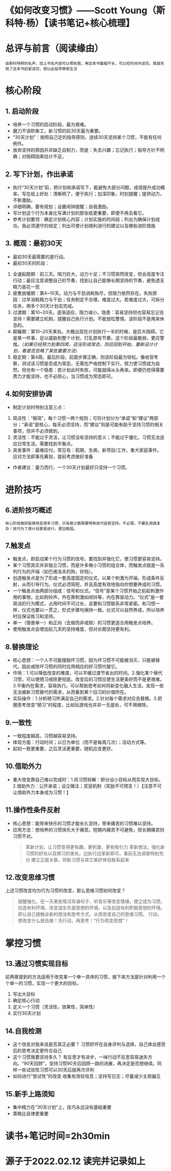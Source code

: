 # 《如何改变习惯》——Scott Young（斯科特·杨）【读书笔记+核心梳理】
# 总评与前言（阅读缘由）
    由斯科特杨的名声，加上书名内容可以帮到我，再加本书篇幅不长，可以短时间内读完，我就先挑了这本书赶紧读完，想以此指导寒假生活

# 核心阶段
## 1. 启动阶段
* 培养一个习惯的启动阶段，最为艰难。  
* 磨刀不误砍柴工，新习惯的前30天最为重要。
* “30天计划”：按照自己定的指导原则，连续30天坚持某个习惯，不能有任何例外。
* 放弃坚持的原因并非缺乏自制力，而是：失去兴趣；忘记执行；指导方针不明确；对阻碍因素估计不足。

## 2. 写下计划，作出承诺
* 执行“30天计划”前，把计划和承诺写下，能避免大部分问题，成倍提升成功概率。写在纸上好处：清晰明了，便于执行；加深印象，时刻提醒；提供动力，不断激励。
* 详细明确，要有规划；设置闹钟提醒；自我激励。
* 写计划这个行为本身比写满计划的那张纸更重要，即便不再去看它。
* 参考计划要领：确定计划核心内容；计划实施的时间段；列出为确保计划成功，我必须遵守的规定；列出可使计划顺利进行的建议以及哪些进阶措施

## 3. 概观：最初30天
* 最初30天最需要的是行动。
* 最初30天的阶段：
1. 全速起跑期：前三天。阻力巨大，动力十足；不习惯突然改变，但会高度专注行动；最应注意调整自己的节奏，找到让自己能够长期坚持的节奏，避免透支精力昙花一现
2. 疲惫放缓期：第4~10天。动力与干劲消耗殆尽，但阻力依然存在。失败原因：过早消耗精力与干劲；任务制定不合理，难度过大。若难度过大，可拆分任务，用多个30天计划去完成。
3. 过渡期：第10~20天。逐渐适应，阻力减小。隐患：容易坚持但也容易忘记去坚持！需要建立机制，提醒自己执行计划。不能放松警惕，该阶段不是用来休息的。
4. 颠簸期：第10~20天某处。大概出现在计划执行一半的时候，是巨大阻碍。它是某一件事，足以威胁到整个计划，打乱原有节奏。这个阶段最脆弱，更应警惕。（*如果已经努力到第四周，还没形成常态，则应回到开始，重新设计计划，看是否忽略了某些重要方法*）
5. 稳定期：第4周。最后阶段，前面步骤正确，则该阶段最为轻松。像收官考察，测试该习惯是否成为常态，无需在严格控制下实行，努力使习惯成为自然。但也有一个隐患：若计划此时失败，可能就得从头再来。即便仍觉得需要费力才能坚持，也不必担心，当习惯成为常态即可。
  
## 4.如何安排协调
* 制定计划时特别注意三点：
1. 简洁性：“极简”，每个习惯一两个规则；可将计划分为“承诺”和“建议”两部分；“承诺”是核心，每天必须坚持，而“建议”则是可能有助于坚持习惯的相关事项，但并不必须做到。
2. 灵活性：不能过于灵活，让习惯没有坚持的意义；不能过于僵化，习惯无法适应日常生活。需要找到平衡点。
3. 突发事件：最难应付。常见有：假期，生病，新项目/工作，重大家庭事件。应对方法即事先筹划，提前考虑做好准备
* 作者建议：量力而行，一个30天计划最好只坚持一个习惯。

# 进阶技巧
## 6.进阶技巧概述
    核心阶段做好能够改变很多习惯，只有极少数需要特殊技巧容易坚持。不必需，不要乱用搞复杂！技巧为了使计划更易进行，更加稳固。

## 7.触发点
* 触发点，即启动某个行为习惯的信号。要找到并强化它，使习惯更容易坚持。
* 某个习惯其实并非独立习惯，而是许多微小习惯的组合体，而触发点就是一系列行为的开端（如巴甫洛夫的狗，铃铛）。
* 创造触发点是为了形成一套高度固定的仪式，以某个刺激为开端，形成条件反射，从而引导行为。仪式必须简短，并且高度有效地指向你想要养成的习惯。
* 一个触发点由两部分组成：信号和仪式。“信号”是某个习惯开始之前起刺激作用的事物，比如狗铃声。外在靠刺激如闹铃等，内在靠驱动力。“仪式”是一套简洁的行为模式，占用时间不可过长，且要和习惯联系非常紧密。和习惯一样，仪式也要以一贯之，形式步骤均保持一致。仪式可以自然养成，所以培养时应保证练习和坚持。
* 单一（情景单一）和正向（去做而非戒除）的习惯更适合用触发点培养。
* 使用触发点会增加前几天的坚持难度，但对长期坚持更有利。

## 8.替换理论
* 核心思想：一个人不可能摆脱坏习惯，因为坏习惯不可能被消灭，只能被替代。因此戒除坏习惯的同时应用相应的好习惯代替它。
* 作用：1.可以降低改变的难度，可以平缓过渡节省出的时间。2.强化某个替代习惯，可以使陋习戒除更彻底。改变后的习惯应使生活更美好而不是更艰难。3.平衡内在需求，容易执行。可以帮助思考如何将新变化融入生活，发现一些无法被新习惯替代的需求，从而看到某个旧习的价值所在。
* 实际操作：1.分析陋习所满足自己的需求。2.针对每个需求对应去替换。3.把握思考改变“陋习”的程度，比如玩游戏也并非一无是处，可不用根除。

## 9.一致性
* 一致程度越高，习惯越容易坚持。
* 体现方面：行动时间；以日为单位（而不是每周几次）；活动方式等。
* 起初一致更重要，之后灵活更重要，随机应变更好。
  
## 10.借助外力
* 重大改变靠自己难以完成时：1.将习惯拆解：即分设小目标从而实现大目标。2.借助外力：公开承诺；设立赌注；奖惩机制（奖励不可预支！）【注意不可让借助外力本身成为习惯！】

## 11.操作性条件反射
* 核心思想：能带来快乐的习惯才能长久坚持，带来痛苦的习惯难以坚持。
* 应用方法：想培养的习惯快乐大于痛苦。短期内痛苦不可避免，但长期痛苦则习惯不对。
  > 革新计划，让习惯变得更有趣，更刺激，更有吸引力
  > 革新想法，强化新习惯的好处以及陋习的害处。边执行边革新即可，事前无法调查特别充分
  > 建立正面关联，将新习惯与其它美好体验联系起来

## 12.改变思维习惯
上述习惯改变均为行为习惯的改变，那么思维习惯如何改变？
> 提醒强化，在一天某些情况背诵句子、听音乐等改变情绪，使之成为习惯。
> 创造有利环境，改变滋生负面思想的环境，以及创造有利积极思想的环境。即让自己接触全新的想法和思考方式，从而改变自己的思维习惯。
> 行动，想改变什么就去做！先行动，再思考！“行为改变思想”！

# 掌控习惯
## 13.通过习惯实现目标
前两章提到的方法适用于改变某一个单一具体的习惯，接下来方法是针对利用一个个单一的习惯，实现一个更大的目标。
1. 写出大目标
2. 确定核心行动
3. 定义一个习惯（灵活性，效果性，简单性）
4. 实行30天计划

## 14.自我检测
* 这个改变对我来说是否真正必要？
    习惯好坏在自身评判与选择，自己体会感受后的思考决定更符合自己
* 这个习惯我要坚持多久？
    有反思才有进步，一味行动不反思容易迷失方向。“90天回顾”，坚持习惯90天后回顾一路的进展，再决定是否想继续。同样一些试验性习惯可以30天后就再次评判
* 如何进行“尝试性”的改变
    收集有效较信息；坚持写日志；尽量减少主观偏见

## 15.新手上路须知
* 集中精力在“30天计划”上，技巧永远没有基础重要
* 策略比自律更重要

# 读书+笔记时间=2h30min
# 源子于2022.02.12 读完并记录如上